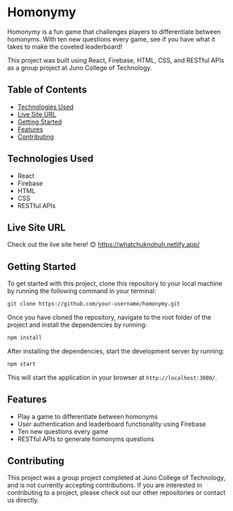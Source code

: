 # Homonymy

Homonymy is a fun game that challenges players to differentiate between homonyms. With ten new questions every game, see if you have what it takes to make the coveted leaderboard! 

This project was built using React, Firebase, HTML, CSS, and RESTful APIs as a group project at Juno College of Technology.

## Table of Contents

- [Technologies Used](#technologies-used)
- [Live Site URL](#live-site-url)
- [Getting Started](#getting-started)
- [Features](#features)
- [Contributing](#contributing)

## Technologies Used

- React
- Firebase
- HTML
- CSS
- RESTful APIs

## Live Site URL

Check out the live site here! 😊 https://whatchuknohuh.netlify.app/

## Getting Started

To get started with this project, clone this repository to your local machine by running the following command in your terminal:

```sh
git clone https://github.com/your-username/homonymy.git
```

Once you have cloned the repository, navigate to the root folder of the project and install the dependencies by running:

```sh
npm install
```

After installing the dependencies, start the development server by running:

```sh
npm start
```

This will start the application in your browser at `http://localhost:3000/`.

## Features

- Play a game to differentiate between homonyms
- User authentication and leaderboard functionality using Firebase
- Ten new questions every game
- RESTful APIs to generate homonyms questions

## Contributing

This project was a group project completed at Juno College of Technology, and is not currently accepting contributions. If you are interested in contributing to a project, please check out our other repositories or contact us directly.
